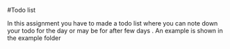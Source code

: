 #Todo list

In this assignment you have to made a todo list where you can note down your todo for the day or may be for after few days .
An example is shown in the example folder
